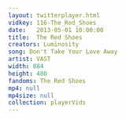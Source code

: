 ```yaml
---
layout: twitterplayer.html
vidkey: 116-The_Red_Shoes
date:   2013-05-01 10:00:00
title:  The Red Shoes
creators: Luminosity
song: Don't Take Your Love Away
artist: VAST
width: 884
height: 480
fandoms: The Red Shoes
mp4: null
mp4size: null
collection: playerVids
---
```


  <div>
  
  </div>
  